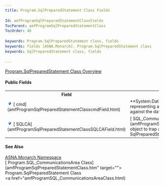 ```yaml
---
title: Program.SqlPreparedStatement Class Fields

Id: amfProgramSqlPreparedStatementClassFields
TocParent: amfProgramSqlPreparedStatementClass
TocOrder: 40

keywords: Program.SqlPreparedStatement class, fields
keywords: fields [ASNA.Monarch], Program.SqlPreparedStatement class
keywords: SqlPreparedStatement class, fields

---
```


[ Program.SqlPreparedStatement Class Overview](amfProgramSqlPreparedStatementClass.html) 

#### Public Fields
<table class="mytable" cellspacing="0" cellpadding="4" width="90%">
          <colgroup>
            <col width="20%" />
            <col width="70%" />
          </colgroup>
          <tr>
            <th>Field</th>
            <th>Description</th>
          </tr>          <tr>
            <td><img id="Img2" style="WIDTH: 16px; HEIGHT: 16px" alt="fields" src="images/field.bmp" width="15" border="0" x-maintain-ratio="TRUE" />
              [
            cmd](amfProgramSqlPreparedStatementClasscmdField.html)
            </td>
            <td> **System.Data.IDbCommand**  object
          representing an SQL statement that is
          executed against the data source.</td>
          </tr>
          <tr>
            <td><img id="Img5" style="WIDTH: 16px; HEIGHT: 16px" alt="fields" src="images/field.bmp" border="0" x-maintain-ratio="TRUE" />
              [
            SQLCA](amfProgramSqlPreparedStatementClassSQLCAField.html)
            </td>
            <td>[
          SQL_CommunicationsArea](amfProgramSQL_CommunicationsAreaClass.html) object to trap and report
          run-time errors for the SqlPreparedStatement.</td>
          </tr>
</table>

#### See Also
[ASNA.Monarch Namespace](amfMonarchNamespace.html) <br /> [ Program.SQL_CommunicationsArea Class](amfProgramSqlPreparedStatementClass.htm" target=""> Program.SqlPreparedStatement Class</a> <br /> <a href="amfProgramSQL_CommunicationsAreaClass.html) 
